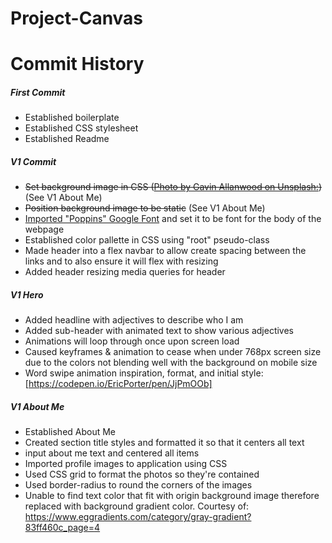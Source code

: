 # Project-Canvas

# **Commit History**
##### First Commit
- Established boilerplate
- Established CSS stylesheet
- Established Readme

##### V1 Commit
- ~~Set background image in CSS ([Photo by Gavin Allanwood on Unsplash:](https://unsplash.com/photos/IDIbUNVmeNY))~~ (See V1 About Me)
- ~~Position background image to be static~~ (See V1 About Me)
- [Imported "Poppins" Google Font](https://fonts.google.com/specimen/Poppins) and set it to be font for the body of the webpage
- Established color pallette in CSS using "root" pseudo-class
- Made header into a flex navbar to allow create spacing between the links and to also ensure it will flex with resizing
- Added header resizing media queries for header

##### V1 Hero
- Added headline with adjectives to describe who I am
- Added sub-header with animated text to show various adjectives
- Animations will loop through once upon screen load
- Caused keyframes & animation to cease when under 768px screen size due to the colors not blending well with the background on mobile size
- Word swipe animation inspiration, format, and initial style: [https://codepen.io/EricPorter/pen/JjPmOOb]

##### V1 About Me
- Established About Me
- Created section title styles and formatted it so that it centers all text
- input about me text and centered all items
- Imported profile images to application using CSS
- Used CSS grid to format the photos so they're contained
- Used border-radius to round the corners of the images
- Unable to find text color that fit with origin background image therefore replaced with background gradient color. Courtesy of: https://www.eggradients.com/category/gray-gradient?83ff460c_page=4
